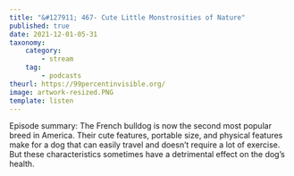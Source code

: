 ```yaml
---
title: "&#127911; 467- Cute Little Monstrosities of Nature"
published: true
date: 2021-12-01-05-31
taxonomy:
    category:
        - stream
    tag:
        - podcasts
theurl: https://99percentinvisible.org/
image: artwork-resized.PNG
template: listen
---
```


Episode summary: The French bulldog is now the second most popular breed in America. Their cute features, portable size, and physical features make for a dog that can easily travel and doesn&rsquo;t require a lot of exercise. But these characteristics sometimes have a detrimental effect on the dog&rsquo;s health.

